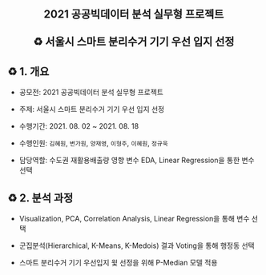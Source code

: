 <h2 align = "center">2021 공공빅데이터 분석 실무형 프로젝트<br><br>♻️ 서울시 스마트 분리수거 기기 우선 입지 선정</h2>

<h2>♻️ 1. 개요</h2>

- 공모전: 2021 공공빅데이터 분석 실무형 프로젝트

- 주제: 서울시 스마트 분리수거 기기 우선 입지 선정

- 수행기간: 2021. 08. 02 ~ 2021. 08. 18

- 수행인원: `김혜원`, `변가원`, `양재영`, `이형주`, `이혜원`, `정규욱`

- 담당역할: 수도권 재활용배출량 영향 변수 EDA, Linear Regression을 통한 변수 선택

<h2>♻️ 2. 분석 과정</h2>

- Visualization, PCA, Correlation Analysis, Linear Regression을 통해 변수 선택

- 군집분석(Hierarchical, K-Means, K-Medois) 결과 Voting을 통해 행정동 선택

- 스마트 분리수거 기기 우선입지 윛 선정을 위해 P-Median 모델 적용
